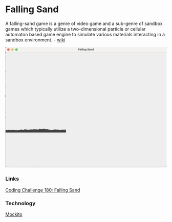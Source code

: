 # Falling Sand

A falling-sand game is a genre of video game and a sub-genre of sandbox games which typically utilize a two-dimensional
particle or cellular automaton based game engine to simulate various materials interacting in a sandbox environment. -
[wiki](https://en.wikipedia.org/wiki/Falling-sand_game)

![sand](screenshots/sand.png)

### Links

[Coding Challenge 180: Falling Sand](https://www.youtube.com/watch?v=L4u7Zy_b868&pp=ygUMZmFsbGluZyBzYW5k)

### Technology

[Mockito](https://github.com/mockito/mockito)